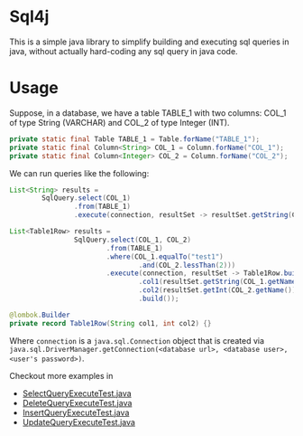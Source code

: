 # Sql4j
This is a simple java library to simplify building and executing sql queries in java, without actually hard-coding any sql query in java code.

# Usage
Suppose, in a database, we have a table TABLE_1 with two columns: COL_1 of type String (VARCHAR) and COL_2 of type Integer (INT).

```java
private static final Table TABLE_1 = Table.forName("TABLE_1");
private static final Column<String> COL_1 = Column.forName("COL_1");
private static final Column<Integer> COL_2 = Column.forName("COL_2");
```

We can run queries like the following:

```java
List<String> results =
        SqlQuery.select(COL_1)
                .from(TABLE_1)
                .execute(connection, resultSet -> resultSet.getString(COL_1.getName()));
```

```java
List<Table1Row> results =
                SqlQuery.select(COL_1, COL_2)
                        .from(TABLE_1)
                        .where(COL_1.equalTo("test1")
                                .and(COL_2.lessThan(2)))
                        .execute(connection, resultSet -> Table1Row.builder()
                                .col1(resultSet.getString(COL_1.getName()))
                                .col2(resultSet.getInt(COL_2.getName()))
                                .build());

@lombok.Builder
private record Table1Row(String col1, int col2) {}
```

Where `connection` is a `java.sql.Connection` object that is created via `java.sql.DriverManager.getConnection(<database url>, <database user>, <user's password>)`.

Checkout more examples in
* [SelectQueryExecuteTest.java](src/test/java/org/sql4j/sql/query/integ/SelectQueryExecuteTest.java)
* [DeleteQueryExecuteTest.java](src/test/java/org/sql4j/sql/query/integ/DeleteQueryExecuteTest.java)
* [InsertQueryExecuteTest.java](src/test/java/org/sql4j/sql/query/integ/InsertQueryExecuteTest.java)
* [UpdateQueryExecuteTest.java](src/test/java/org/sql4j/sql/query/integ/UpdateQueryExecuteTest.java)
